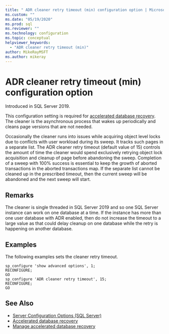 ```yaml
---
title: " ADR cleaner retry timeout (min) configuration option | Microsoft Docs"
ms.custom: ""
ms.date: "05/19/2020"
ms.prod: sql
ms.reviewer: ""
ms.technology: configuration
ms.topic: conceptual
helpviewer_keywords: 
  - "ADR cleaner retry timeout (min)"
author: MikeRayMSFT
ms.author: mikeray
---
```

# ADR cleaner retry timeout (min) configuration option

Introduced in SQL Server 2019.

This configuration setting is required for [accelerated database recovery](../../relational-databases/accelerated-database-recovery-concepts.md). The cleaner is the asynchronous process that wakes up periodically and cleans page versions that are not needed.

Occasionally the cleaner runs into issues while acquiring object level locks due to conflicts with user workload during its sweep. It tracks such pages in a separate list. The ADR cleaner retry timeout (default value of 15) controls the amount of time the cleaner would spend exclusively retrying object lock acquisition and cleanup of page before abandoning the sweep. Completion of a sweep with 100% success is essential to keep the growth of aborted transactions in the aborted transactions map. If the separate list cannot be cleaned up in the prescribed timeout, then the current sweep will be abandoned and the next sweep will start.

## Remarks  

The cleaner is single threaded in SQL Server 2019 and so one SQL Server instance can work on one database at a time. If the instance has more than one user database with ADR enabled, then do not increase the timeout to a large value as that could delay cleanup on one database while the retry is happening on another database.

## Examples

The following examples sets the cleaner retry timeout.

```tsql
sp_configure 'show advanced options', 1;  
RECONFIGURE;
GO 
sp_configure 'ADR cleaner retry timeout', 15;  
RECONFIGURE;  
GO  
```  

## See Also  

- [Server Configuration Options &#40;SQL Server&#41;](../../database-engine/configure-windows/server-configuration-options-sql-server.md)
- [Accelerated database recovery](../../relational-databases/accelerated-database-recovery-concepts.md)
- [Manage accelerated database recovery](../../relational-databases/accelerated-database-recovery-management.md)